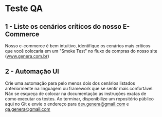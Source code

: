 
# Teste QA

## 1 - Liste os cenários críticos do nosso E-Commerce

Nosso e-commerce é bem intuitivo, identifique os cenários mais críticos que você colocaria em um "Smoke Test" no fluxo de compras do nosso site (www.genera.com.br)

## 2 - Automação UI

Crie uma automação para pelo menos dois dos cenários listados anteriormente na linguagem ou framework que se sentir mais confortável. Não se esqueça de colocar na documentação as instruções exatas de como executar os testes. Ao terminar, disponibilize um repositório público aqui no Git e envie o endereço para dev.genera@gmail.com e qa.genera@gmail.com
